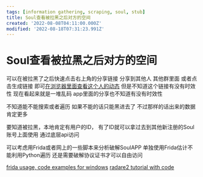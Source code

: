 ```yaml
---
tags: [information gathering, scraping, soul, stub]
title: Soul查看被拉黑之后对方的空间
created: '2022-08-08T04:11:00.000Z'
modified: '2022-08-18T07:31:23.991Z'
---
```


# Soul查看被拉黑之后对方的空间

可以在被拉黑了之后快速点击右上角的分享链接 分享到其他人 其他群里面 或者点击生成链接 即可[在浏览器里面查看这个人的动态](https://w12.soulsmile.cn/activity/#/web/user?targetUserIdEcpt=V2tDVVBvMVVuQlBWVlgvZUh1NEExdz09&userIdEcpt=V2tDVVBvMVVuQlBWVlgvZUh1NEExdz09&shareUserId=dlh1V3ZDbVBsQ2JWVlgvZUh1NEExdz09&titleNum=2&sec=B6QhUWMfVN9d1gb0vEoLCLaY7UPvMN5m) 但是不知道这个链接有没有时效性 现在看起来就是一堆乱码 app里面的分享也不知道有没有时效性

不知道能不能搜索或者遍历 如果不能的话只能黑进去了 不过那样的话出来的数据肯定更多

要知道被拉黑，本地肯定有用户的ID， 有了ID就可以拿过去到其他新注册的Soul账号上面使用 通过底层api访问

可以考虑用Frida或者网上的一些脚本来分析破解SoulAPP 单独使用Frida估计不能利用Python遍历 还是需要破解协议证书才可以自由访问

[frida usage, code examples for windows](https://frida.re/docs/examples/windows/)
[radare2 tutorial with code](https://github.com/ifding/radare2-tutorial)
